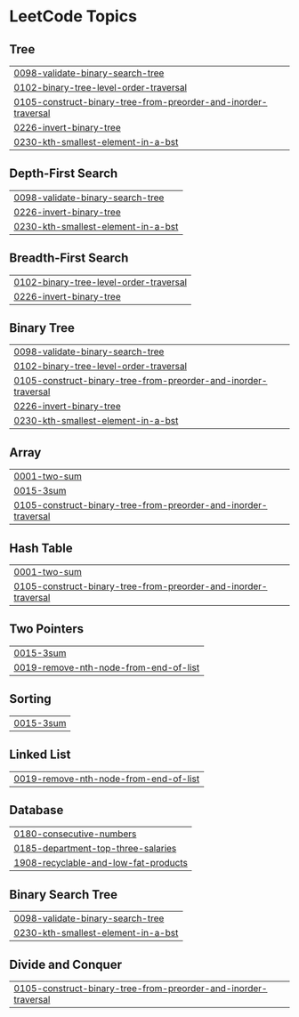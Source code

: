 <!---LeetCode Topics Start-->
# LeetCode Topics
## Tree
|  |
| ------- |
| [0098-validate-binary-search-tree](https://github.com/prachimodi-142/Blind_75_nc/tree/master/0098-validate-binary-search-tree) |
| [0102-binary-tree-level-order-traversal](https://github.com/prachimodi-142/Blind_75_nc/tree/master/0102-binary-tree-level-order-traversal) |
| [0105-construct-binary-tree-from-preorder-and-inorder-traversal](https://github.com/prachimodi-142/Blind_75_nc/tree/master/0105-construct-binary-tree-from-preorder-and-inorder-traversal) |
| [0226-invert-binary-tree](https://github.com/prachimodi-142/Blind_75_nc/tree/master/0226-invert-binary-tree) |
| [0230-kth-smallest-element-in-a-bst](https://github.com/prachimodi-142/Blind_75_nc/tree/master/0230-kth-smallest-element-in-a-bst) |
## Depth-First Search
|  |
| ------- |
| [0098-validate-binary-search-tree](https://github.com/prachimodi-142/Blind_75_nc/tree/master/0098-validate-binary-search-tree) |
| [0226-invert-binary-tree](https://github.com/prachimodi-142/Blind_75_nc/tree/master/0226-invert-binary-tree) |
| [0230-kth-smallest-element-in-a-bst](https://github.com/prachimodi-142/Blind_75_nc/tree/master/0230-kth-smallest-element-in-a-bst) |
## Breadth-First Search
|  |
| ------- |
| [0102-binary-tree-level-order-traversal](https://github.com/prachimodi-142/Blind_75_nc/tree/master/0102-binary-tree-level-order-traversal) |
| [0226-invert-binary-tree](https://github.com/prachimodi-142/Blind_75_nc/tree/master/0226-invert-binary-tree) |
## Binary Tree
|  |
| ------- |
| [0098-validate-binary-search-tree](https://github.com/prachimodi-142/Blind_75_nc/tree/master/0098-validate-binary-search-tree) |
| [0102-binary-tree-level-order-traversal](https://github.com/prachimodi-142/Blind_75_nc/tree/master/0102-binary-tree-level-order-traversal) |
| [0105-construct-binary-tree-from-preorder-and-inorder-traversal](https://github.com/prachimodi-142/Blind_75_nc/tree/master/0105-construct-binary-tree-from-preorder-and-inorder-traversal) |
| [0226-invert-binary-tree](https://github.com/prachimodi-142/Blind_75_nc/tree/master/0226-invert-binary-tree) |
| [0230-kth-smallest-element-in-a-bst](https://github.com/prachimodi-142/Blind_75_nc/tree/master/0230-kth-smallest-element-in-a-bst) |
## Array
|  |
| ------- |
| [0001-two-sum](https://github.com/prachimodi-142/Blind_75_nc/tree/master/0001-two-sum) |
| [0015-3sum](https://github.com/prachimodi-142/Blind_75_nc/tree/master/0015-3sum) |
| [0105-construct-binary-tree-from-preorder-and-inorder-traversal](https://github.com/prachimodi-142/Blind_75_nc/tree/master/0105-construct-binary-tree-from-preorder-and-inorder-traversal) |
## Hash Table
|  |
| ------- |
| [0001-two-sum](https://github.com/prachimodi-142/Blind_75_nc/tree/master/0001-two-sum) |
| [0105-construct-binary-tree-from-preorder-and-inorder-traversal](https://github.com/prachimodi-142/Blind_75_nc/tree/master/0105-construct-binary-tree-from-preorder-and-inorder-traversal) |
## Two Pointers
|  |
| ------- |
| [0015-3sum](https://github.com/prachimodi-142/Blind_75_nc/tree/master/0015-3sum) |
| [0019-remove-nth-node-from-end-of-list](https://github.com/prachimodi-142/Blind_75_nc/tree/master/0019-remove-nth-node-from-end-of-list) |
## Sorting
|  |
| ------- |
| [0015-3sum](https://github.com/prachimodi-142/Blind_75_nc/tree/master/0015-3sum) |
## Linked List
|  |
| ------- |
| [0019-remove-nth-node-from-end-of-list](https://github.com/prachimodi-142/Blind_75_nc/tree/master/0019-remove-nth-node-from-end-of-list) |
## Database
|  |
| ------- |
| [0180-consecutive-numbers](https://github.com/prachimodi-142/Blind_75_nc/tree/master/0180-consecutive-numbers) |
| [0185-department-top-three-salaries](https://github.com/prachimodi-142/Blind_75_nc/tree/master/0185-department-top-three-salaries) |
| [1908-recyclable-and-low-fat-products](https://github.com/prachimodi-142/Blind_75_nc/tree/master/1908-recyclable-and-low-fat-products) |
## Binary Search Tree
|  |
| ------- |
| [0098-validate-binary-search-tree](https://github.com/prachimodi-142/Blind_75_nc/tree/master/0098-validate-binary-search-tree) |
| [0230-kth-smallest-element-in-a-bst](https://github.com/prachimodi-142/Blind_75_nc/tree/master/0230-kth-smallest-element-in-a-bst) |
## Divide and Conquer
|  |
| ------- |
| [0105-construct-binary-tree-from-preorder-and-inorder-traversal](https://github.com/prachimodi-142/Blind_75_nc/tree/master/0105-construct-binary-tree-from-preorder-and-inorder-traversal) |
<!---LeetCode Topics End-->
